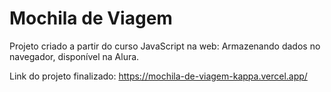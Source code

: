 # Mochila de Viagem

Projeto criado a partir do curso JavaScript na web: Armazenando dados no navegador, disponível na Alura.

Link do projeto finalizado: https://mochila-de-viagem-kappa.vercel.app/
